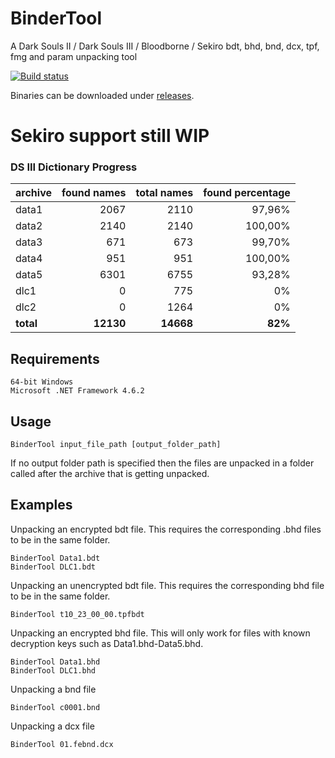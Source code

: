 # BinderTool
A Dark Souls II / Dark Souls III / Bloodborne / Sekiro bdt, bhd, bnd, dcx, tpf, fmg and param unpacking tool

[![Build status](https://ci.appveyor.com/api/projects/status/t6tf7uuggto1827a?svg=true)](https://ci.appveyor.com/project/Atvaark/bindertool)

Binaries can be downloaded under [releases](https://github.com/Atvaark/BinderTool/releases).

# Sekiro support still WIP

### DS III Dictionary Progress

| archive   | found names | total names | found percentage |
| :---      | ---:        | ---:        | ---:             |
| data1     |        2067 |        2110 |           97,96% |
| data2     |        2140 |        2140 |          100,00% |
| data3     |         671 |         673 |           99,70% |
| data4     |         951 |         951 |          100,00% |
| data5     |        6301 |        6755 |           93,28% |
| dlc1      |           0 |         775 |               0% |
| dlc2      |           0 |        1264 |               0% |
| **total** |   **12130** |   **14668** |          **82%** |

## Requirements
```
64-bit Windows
Microsoft .NET Framework 4.6.2

```

## Usage
```
BinderTool input_file_path [output_folder_path]
```
If no output folder path is specified then the files are unpacked in a folder called after the archive that is getting unpacked.

## Examples

Unpacking an encrypted bdt file. This requires the corresponding .bhd files to be in the same folder.
```
BinderTool Data1.bdt
BinderTool DLC1.bdt
```

Unpacking an unencrypted bdt file. This requires the corresponding bhd file to be in the same folder.
```
BinderTool t10_23_00_00.tpfbdt
```

Unpacking an encrypted bhd file. This will only work for files with known decryption keys such as Data1.bhd-Data5.bhd.
```
BinderTool Data1.bhd
BinderTool DLC1.bhd
```

Unpacking a bnd file
```
BinderTool c0001.bnd
```

Unpacking a dcx file
```
BinderTool 01.febnd.dcx
```
